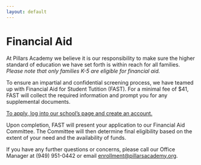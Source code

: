 ```yaml
---
layout: default
---
```


# Financial Aid

At Pillars Academy we believe it is our responsibility to make sure the higher standard of education we have set forth is within reach for all families. *Please note that only families K-5 are eligible for financial aid.*

To ensure an impartial and confidential screening process, we have teamed up with Financial Aid for Student Tutition (FAST). For a minimal fee of $41, FAST will collect the required information and prompt you for any supplemental documents.

[To apply, log into our school’s page and create an account.](https://www.ismfast.com/V3/FastPage.php?id=21fd3aea06d6887cf80bf1704fa92888)

Upon completion, FAST will present your application to our Financial Aid Committee. The Committee will then determine final eligibility based on the extent of your need and the availability of funds.

If you have any further questions or concerns, please call our Office Manager at (949) 951-0442 or email <enrollment@pillarsacademy.org>.
